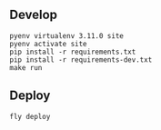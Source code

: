 ## Develop

```
pyenv virtualenv 3.11.0 site
pyenv activate site
pip install -r requirements.txt
pip install -r requirements-dev.txt
make run
```

## Deploy

```
fly deploy
```
